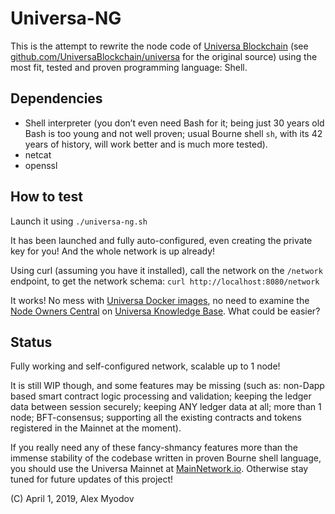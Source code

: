 # Universa-NG

This is the attempt to rewrite the node code of [Universa Blockchain](https://UniversaBlockchain.com) (see [github.com/UniversaBlockchain/universa](https://github.com/UniversaBlockchain/universa) for the original source) using the most fit, tested and proven programming language: Shell.

## Dependencies

* Shell interpreter (you don’t even need Bash for it; being just 30 years old Bash is too young and not well proven; usual Bourne shell `sh`, with its 42 years of history, will work better and is much more tested).
* netcat
* openssl

## How to test

Launch it using `./universa-ng.sh`

It has been launched and fully auto-configured, even creating the private key for you! And the whole network is up already!

Using curl (assuming you have it installed), call the network on the `/network` endpoint, to get the network schema: `curl http://localhost:8080/network`

It works! No mess with [Universa Docker images](https://kb.universablockchain.com/universa_docker_images/92), no need to examine the [Node Owners Central](https://kb.universablockchain.com/node_owner_central/31) on [Universa Knowledge Base](https://kb.universablockchain.com). What could be easier?

## Status

Fully working and self-configured network, scalable up to 1 node!

It is still WIP though, and some features may be missing (such as: non-Dapp based smart contract logic processing and validation; keeping the ledger data between session securely; keeping ANY ledger data at all; more than 1 node; BFT-consensus; supporting all the existing contracts and tokens registered in the Mainnet at the moment).

If you really need any of these fancy-shmancy features more than the immense stability of the codebase written in proven Bourne shell language, you should use the Universa Mainnet at [MainNetwork.io](https://MainNetwork.io). Otherwise stay tuned for future updates of this project!


(C) April 1, 2019, Alex Myodov
